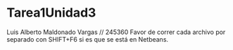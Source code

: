 # Tarea1Unidad3
Luis Alberto Maldonado Vargas // 245360
Favor de correr cada archivo por separado con SHIFT+F6 si es que se está en Netbeans.

